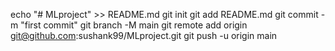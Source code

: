 echo "# MLproject" >> README.md
git init
git add README.md
git commit -m "first commit"
git branch -M main
git remote add origin git@github.com:sushank99/MLproject.git
git push -u origin main